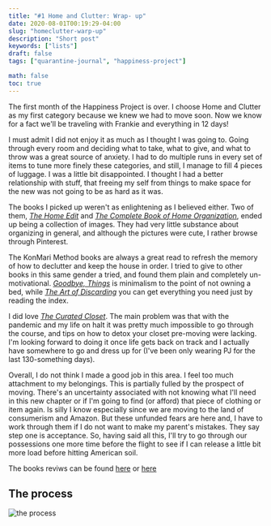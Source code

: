 ```yaml
---
title: "#1 Home and Clutter: Wrap- up"
date: 2020-08-01T00:19:29-04:00
slug: "homeclutter-warp-up"
description: "Short post"
keywords: ["lists"]
draft: false
tags: ["quarantine-journal", "happiness-project"]

math: false
toc: true
---
```

The first month of the Happiness Project is over. I choose Home and Clutter as my first category because we knew we had to move soon. Now we know for a fact we'll be traveling with Frankie and everything in 12 days! 

I must admit I did not enjoy it as much as I thought I was going to. Going through every room and deciding what to take, what to give, and what to throw was a great source of anxiety. I had to do multiple runs in every set of items to tune more finely these categories, and still, I manage to fill 4 pieces of luggage. I was a little bit disappointed. I thought I had a better relationship with stuff, that freeing my self from things to make space for the new was not going to be as hard as it was. 

The books I picked up weren't as enlightening as I believed either. Two of them, <a href="https://www.goodreads.com/book/show/40712502-the-home-edit">*The Home Edit*</a> and <a href="https://www.goodreads.com/book/show/25111339-the-complete-book-of-home-organization">*The Complete Book of Home Organization*</a>, ended up being a collection of images. They had very little substance about organizing in general, and although the pictures were cute, I rather browse through Pinterest. 

The KonMari Method books are always a great read to refresh the memory of how to declutter and keep the house in order. I tried to give to other books in this same gender a tried, and found them plain and completely un-motivational. <a href="https://www.goodreads.com/book/show/30231806-goodbye-things">*Goodbye, Things*</a> is minimalism to the point of not owning a bed, while <a href="https://www.goodreads.com/book/show/33296312-the-art-of-discarding?ac=1&from_search=true&qid=q27udHb3vw&rank=1">*The Art of Discarding*</a> you can get everything you need just by reading the index. 

I did love <a href="https://www.goodreads.com/book/show/28364022-the-curated-closet?from_search=true&from_srp=true&qid=XeY1ESGQoe&rank=1">*The Curated Closet*</a>. The main problem was that with the pandemic and my life on halt it was pretty much impossible to go through the course, and tips on how to detox your closet pre-moving were lacking. I'm looking forward to doing it once life gets back on track and I actually have somewhere to go and dress up for (I've been only wearing PJ for the last 130-something days). 

Overall, I do not think I made a good job in this area. I feel too much attachment to my belongings. This is partially fulled by the prospect of moving. There's an uncertainty associated with not knowing what I'll need in this new chapter or if I'm going to find (or afford) that piece of clothing or item again. Is silly I know especially since we are moving to the land of consumerism and Amazon. But these unfunded fears are here and, I have to work through them if I do not want to make my parent's mistakes. They say step one is acceptance. So, having said all this, I'll try to go through our possessions one more time before the flight to see if I can release a little bit more load before hitting American soil.

The books reviws can be found <a href="https://www.goodreads.com/review/list/114536697-mica-ninni?shelf=read">here</a> or <a href="https://addhana.com/blog/71-homeclutter/">here</a> 

## The process
![the process](/85.png)
